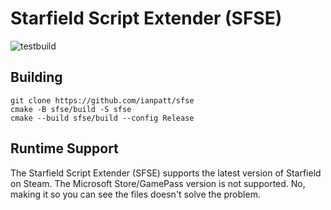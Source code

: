 # Starfield Script Extender (SFSE)

![testbuild](https://github.com/ianpatt/sfse/workflows/testbuild/badge.svg)

## Building

```terminal
git clone https://github.com/ianpatt/sfse
cmake -B sfse/build -S sfse
cmake --build sfse/build --config Release
```

## Runtime Support

The Starfield Script Extender (SFSE) supports the latest version of Starfield on Steam. The Microsoft Store/GamePass version is not supported. No, making it so you can see the files doesn't solve the problem.
